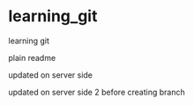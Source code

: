 learning_git
============

learning git

plain readme

updated on server side

updated on server side 2
before creating branch
